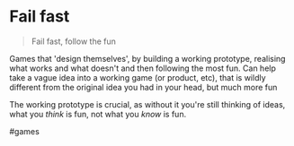 # Fail fast

> Fail fast, follow the fun

Games that 'design themselves', by building a working prototype, realising what works and what doesn't and then following the most fun. Can help take a vague idea into a working game (or product, etc), that is wildly different from the original idea you had in your head, but much more fun

The working prototype is crucial, as without it you're still thinking of ideas, what you _think_ is fun, not what you _know_ is fun.

#games